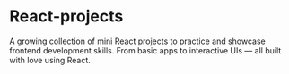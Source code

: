 # React-projects
A growing collection of mini React projects to practice and showcase frontend development skills. From basic apps to interactive UIs — all built with love using React.
